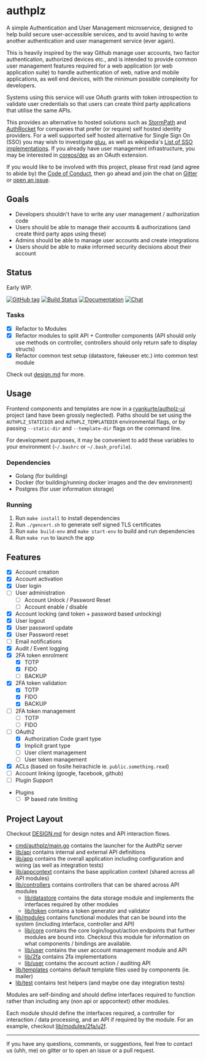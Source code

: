 # authplz

A simple Authentication and User Management microservice, designed to help build secure user-accessible services, and to avoid having to write another authentication and user management service (ever again).

This is heavily inspired by the way Github manage user accounts, two factor authentication, authorized devices etc., and is intended to provide common user management features required for a web application (or web application suite) to handle authentication of web, native and mobile applications, as well end devices, with the minimum possible complexity for developers.

Systems using this service will use OAuth grants with token introspection to validate user credentials so that users can create third party applications that utilise the same APIs.

This provides an alternative to hosted solutions such as [StormPath](https://stormpath.com/) and [AuthRocket](https://authrocket.com/) for companies that prefer (or require) self hosted identity providers. 
For a well supported self hosted alternative for Single Sign On (SSO) you may wish to investigate [gluu](https://www.gluu.org), as well as wikipedia's [List of SSO implementations](https://en.wikipedia.org/wiki/List_of_single_sign-on_implementations).
If you already have user management infrastructure, you may be interested in [coreos/dex](https://github.com/coreos/dex) as an OAuth extension.

If you would like to be involved with this project, please first read (and agree to abide by) the [Code of Conduct](https://github.com/ryankurte/authplz/blob/master/CONDUCT.md), then go ahead and join the chat on [Gitter](https://gitter.im/authplz/Lobby) or [open an issue](https://github.com/ryankurte/authplz/issues/new).

## Goals

- Developers shouldn't have to write any user management / authorization code
- Users should be able to manage their accounts & authorizations (and create third party apps using these)
- Admins should be able to manage user accounts and create integrations
- Users should be able to make informed security decisions about their account


## Status

Early WIP.

[![GitHub tag](https://img.shields.io/github/tag/ryankurte/authplz.svg)](https://github.com/ryankurte/authplz)
[![Build Status](https://travis-ci.com/ryankurte/authplz.svg?token=s4CML2iJ2hd54vvqz5FP&branch=master)](https://travis-ci.com/ryankurte/authplz/branches)
[![Documentation](https://img.shields.io/badge/docs-godoc-blue.svg)](https://godoc.org/github.com/ryankurte/authplz)
[![Chat](https://img.shields.io/gitter/room/gitterHQ/gitter.svg)](https://gitter.im/authplz/Lobby)

### Tasks

- [X] Refactor to Modules
- [X] Refactor modules to split API + Controller components (API should only use methods on controller, controllers should only return safe to display structs)
- [X] Refactor common test setup (datastore, fakeuser etc.) into common test module

Check out [design.md](design.md) for more.

## Usage

Frontend components and templates are now in a [ryankurte/authplz-ui](https://github.com/ryankurte/authplz-ui) project (and have been grossly neglected). Paths should be set using the `AUTHPLZ_STATICDIR` and `AUTHPLZ_TEMPLATEDIR` environmental flags, or by passing `--static-dir` and `--template-dir` flags on the command line.

For development purposes, it may be convenient to add these variables to your environment (`~/.bashrc` or `~/.bash_profile`).

### Dependencies

- Golang (for building)
- Docker (for building/running docker images and the dev environment)
- Postgres (for user information storage)

### Running

1. Run `make install` to install dependencies
2. Run `./gencert.sh` to generate self signed TLS certificates
3. Run `make build-env` and `make start-env` to build and run dependencies
4. Run `make run` to launch the app

## Features

- [X] Account creation
- [X] Account activation
- [X] User login
- [ ] User administration
  - [ ] Account Unlock / Password Reset
  - [ ] Account enable / disable
- [X] Account locking (and token + password based unlocking)
- [X] User logout
- [X] User password update
- [X] User Password reset
- [ ] Email notifications
- [X] Audit / Event logging
- [X] 2FA token enrolment
  - [X] TOTP
  - [X] FIDO
  - [ ] BACKUP
- [X] 2FA token validation
  - [X] TOTP
  - [X] FIDO
  - [X] BACKUP
- [ ] 2FA token management
  - [ ] TOTP
  - [ ] FIDO
- [ ] OAuth2
  - [X] Authorization Code grant type
  - [X] Implicit grant type
  - [ ] User client management
  - [ ] User token management
- [X] ACLs (based on fosite heirachicle ie. `public.something.read`)
- [ ] Account linking (google, facebook, github)
- [ ] Plugin Support
- Plugins
  - [ ] IP based rate limiting

## Project Layout

Checkout [DESIGN.md](DESIGN.md) for design notes and API interaction flows.

- [cmd/authplz/main.go](cmd/authplz/main.go) contains the launcher for the AuthPlz server
- [lib/api](lib/api) contains internal and external API definitions
- [lib/app](lib/app) contains the overall application including configuration and wiring (as well as integration tests)
- [lib/appcontext](lib/appcontext) contains the base application context (shared across all API modules)
- [lib/controllers](lib/controllers) contains controllers that can be shared across API modules
  - [lib/datastore](lib/datastore) contains the data storage module and implements the interfaces required by other modules
  - [lib/token](lib/controllers/token) contains a token generator and validator
- [lib/modules](lib/modules) contains functional modules that can be bound into the system (including interface, controller and API)
  - [lib/core](lib/modules/core) contains the core login/logout/action endpoints that further modules are bound into. Checkout this module for information on what components / bindings are available.
  - [lib/user](lib/modules/user) contains the user account management module and API
  - [lib/2fa](lib/modules/2fa) contains 2fa implementations
  - [lib/user](lib/modules/audir) contains the account action / auditing API
- [lib/templates](lib/templates) contains default template files used by components (ie. mailer)
- [lib/test](lib/test) contains test helpers (and maybe one day integration tests)

Modules are self-binding and should define interfaces required to function rather than including any (non api or appcontext) other modules.

Each module should define the interfaces required, a controller for interaction / data processing, and an API if required by the module. For an example, checkout [lib/modules/2fa/u2f](lib/modules/2fa/u2f).


------

If you have any questions, comments, or suggestions, feel free to contact us (uhh, me) on gitter or to open an issue or a pull request.
